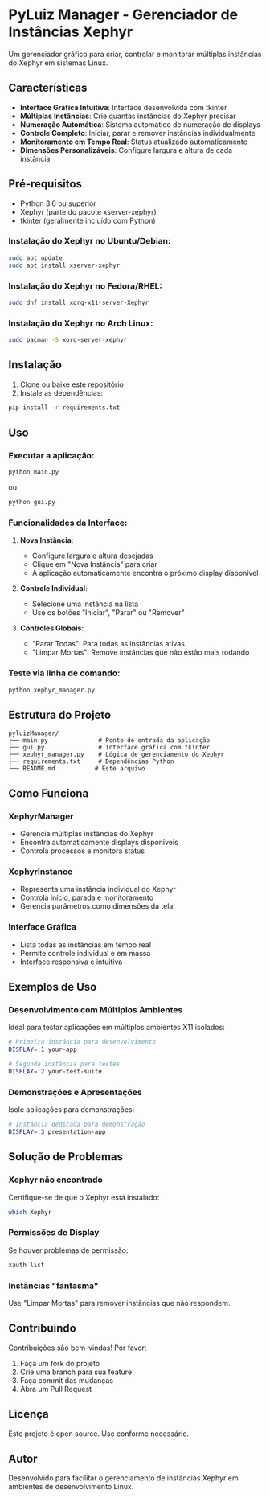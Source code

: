# PyLuiz Manager - Gerenciador de Instâncias Xephyr

Um gerenciador gráfico para criar, controlar e monitorar múltiplas instâncias do Xephyr em sistemas Linux.

## Características

- **Interface Gráfica Intuitiva**: Interface desenvolvida com tkinter
- **Múltiplas Instâncias**: Crie quantas instâncias do Xephyr precisar
- **Numeração Automática**: Sistema automático de numeração de displays
- **Controle Completo**: Iniciar, parar e remover instâncias individualmente
- **Monitoramento em Tempo Real**: Status atualizado automaticamente
- **Dimensões Personalizáveis**: Configure largura e altura de cada instância

## Pré-requisitos

- Python 3.6 ou superior
- Xephyr (parte do pacote xserver-xephyr)
- tkinter (geralmente incluído com Python)

### Instalação do Xephyr no Ubuntu/Debian:
```bash
sudo apt update
sudo apt install xserver-xephyr
```

### Instalação do Xephyr no Fedora/RHEL:
```bash
sudo dnf install xorg-x11-server-Xephyr
```

### Instalação do Xephyr no Arch Linux:
```bash
sudo pacman -S xorg-server-xephyr
```

## Instalação

1. Clone ou baixe este repositório
2. Instale as dependências:
```bash
pip install -r requirements.txt
```

## Uso

### Executar a aplicação:
```bash
python main.py
```

ou

```bash
python gui.py
```

### Funcionalidades da Interface:

1. **Nova Instância**: 
   - Configure largura e altura desejadas
   - Clique em "Nova Instância" para criar
   - A aplicação automaticamente encontra o próximo display disponível

2. **Controle Individual**:
   - Selecione uma instância na lista
   - Use os botões "Iniciar", "Parar" ou "Remover"

3. **Controles Globais**:
   - "Parar Todas": Para todas as instâncias ativas
   - "Limpar Mortas": Remove instâncias que não estão mais rodando

### Teste via linha de comando:
```bash
python xephyr_manager.py
```

## Estrutura do Projeto

```
pyluizManager/
├── main.py              # Ponto de entrada da aplicação
├── gui.py               # Interface gráfica com tkinter
├── xephyr_manager.py    # Lógica de gerenciamento do Xephyr
├── requirements.txt     # Dependências Python
└── README.md           # Este arquivo
```

## Como Funciona

### XephyrManager
- Gerencia múltiplas instâncias do Xephyr
- Encontra automaticamente displays disponíveis
- Controla processos e monitora status

### XephyrInstance
- Representa uma instância individual do Xephyr
- Controla início, parada e monitoramento
- Gerencia parâmetros como dimensões da tela

### Interface Gráfica
- Lista todas as instâncias em tempo real
- Permite controle individual e em massa
- Interface responsiva e intuitiva

## Exemplos de Uso

### Desenvolvimento com Múltiplos Ambientes
Ideal para testar aplicações em múltiplos ambientes X11 isolados:

```bash
# Primeira instância para desenvolvimento
DISPLAY=:1 your-app

# Segunda instância para testes
DISPLAY=:2 your-test-suite
```

### Demonstrações e Apresentações
Isole aplicações para demonstrações:

```bash
# Instância dedicada para demonstração
DISPLAY=:3 presentation-app
```

## Solução de Problemas

### Xephyr não encontrado
Certifique-se de que o Xephyr está instalado:
```bash
which Xephyr
```

### Permissões de Display
Se houver problemas de permissão:
```bash
xauth list
```

### Instâncias "fantasma"
Use "Limpar Mortas" para remover instâncias que não respondem.

## Contribuindo

Contribuições são bem-vindas! Por favor:

1. Faça um fork do projeto
2. Crie uma branch para sua feature
3. Faça commit das mudanças
4. Abra um Pull Request

## Licença

Este projeto é open source. Use conforme necessário.

## Autor

Desenvolvido para facilitar o gerenciamento de instâncias Xephyr em ambientes de desenvolvimento Linux.
